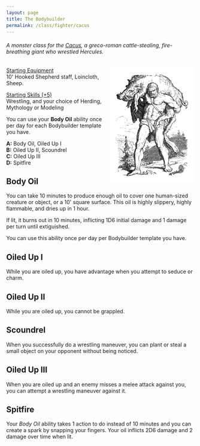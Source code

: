 ```yaml
---
layout: page
title: The Bodybuilder
permalink: /class/fighter/cacus
---
```


###### A monster class for the [Cacus](https://saltygoo.github.io/monsters/cacus), a greco-roman cattle-stealing, fire-breathing giant who wrestled Hercules.

<img align="right" width=230px  src="/images/Cacus.png">


<ins>Starting Equipment</ins><br>
10' Hooked Shepherd staff, Loincloth, Sheep.

<ins>Starting Skills (+5)</ins><br>
Wrestling, and your choice of Herding, Mythology or Modeling

You can use your **Body Oil** ability once per day for each Bodybuilder template you have.

**A:** Body Oil, Oiled Up I<br>
**B:** Oiled Up II, Scoundrel<br>
**C:** Oiled Up III<br>
**D:** Spitfire<br>

## Body Oil
You can take 10 minutes to produce enough oil to cover one human-sized creature or object, or a 10' square surface. This oil is highly slippery, highly flammable, and dries up in 1 hour. 

If lit, it burns out in 10 minutes, inflicting 1D6 initial damage and 1 damage per turn until extiguished. 

You can use this ability once per day per Bodybuilder template you have.
## Oiled Up I
While you are oiled up, you have advantage when you attempt to seduce or charm.
## Oiled Up II
While you are oiled up, you cannot be grappled.
## Scoundrel
When you successfully do a wrestling maneuver, you can plant or steal a small object on your opponent without being noticed.
## Oiled Up III
When you are oiled up and an enemy misses a melee attack against you, you can attempt a wrestling maneuver against it.
## Spitfire
Your _Body Oil_ ability takes 1 action to do instead of 10 minutes and you can create a spark by snapping your fingers. Your oil inflicts 2D6 damage and 2 damage over time when lit.
